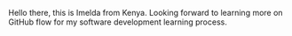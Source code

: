 Hello there, this is Imelda from Kenya. Looking forward to learning more on GitHub flow for my software development learning process.
